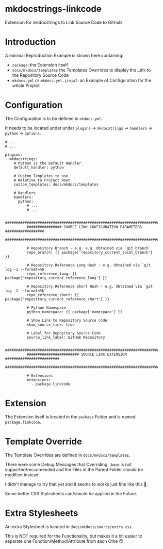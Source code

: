 # mkdocstrings-linkcode
Extension for mkdocstrings to Link Source Code to GitHub

# Introduction
A minimal Reproduction Example is shown here containing:
- `package`: the Extension itself
- `docs/mkdocs/templates` the Templates Overrides to display the Link to the Repository Source Code
- `mkdocs.yml` or `mkdocs.yml.jinja2`: an Example of Configuration for the whole Project

# Configuration
The Configuration is to be defined in `mkdocs.yml`.

It needs to be located under under `plugins` -> `mkdocstrings` -> `handlers` -> `python` -> `options`.

```
# ...
# ...

plugins:
- mkdocstrings:
    # Python is the Default Handler
    default_handler: python

    # Custom Templates to use
    # Relative to Project Root
    custom_templates: docs/mkdocs/templates

    # Handlers
    handlers:
      python:
          # ...
          # ...

          ########################################################################
          ################ SOURCE LINK CONFIGURATION PARAMETERS ##################
          ########################################################################

          # Repository Branch - e.g. e.g. Obtained via `git branch`
          repo_branch: {{ package['repository_current_local_branch'] }}
          
          # Repository Reference Long Hash - e.g. Obtained via `git log -1 --format=%H`
          repo_reference_long: {{ package['repository_current_reference_long'] }}
          
          # Repository Reference Short Hash - e.g. Obtained via `git log -1 --format=%h`
          repo_reference_short: {{ package['repository_current_reference_short'] }}
          
          # Python Namespace
          python_namespace: {{ package['namespace'] }}

          # Show Link to Repository Source Code
          show_source_link: true

          # Label for Repository Source Code
          source_link_label: GitHub Repository

          ########################################################################
          ######################## SOURCE LINK EXTENSION #########################
          ########################################################################

          # Extensions
          extensions:
            - package.linkcode
```

# Extension
The Extension itself is located in the `package` Folder and is named `package.linkcode`.

# Template Override
The Template Overrides are defined in `docs/mkdocs/templates`.

There were some Debug Messages that Overriding `_base` is not supported/reccomended and the Files in the Parent Folder should be modified instead.

I didn't manage to try that yet and it seems to works just fine like this :rofl:.

Some better CSS Stylesheets can/should be applied in the Future.

# Extra Stylesheets
An extra Stylesheet is located in `docs/mkdocs/source/extra.css`.

This is NOT required for the Functionality, but makes it a bit easier to separate one Function/Method/Attribute from each Othe :wink:.